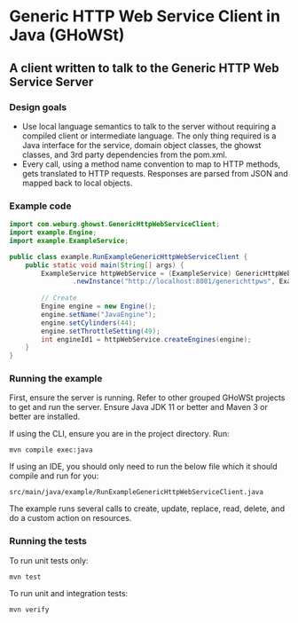 # Generic HTTP Web Service Client in Java (GHoWSt)

## A client written to talk to the Generic HTTP Web Service Server

### Design goals

- Use local language semantics to talk to the server without requiring a 
  compiled client or intermediate language. The only thing required is a Java
  interface for the service, domain object classes, the ghowst classes, and 3rd
  party dependencies from the pom.xml.
- Every call, using a method name convention to map to HTTP methods, gets
  translated to HTTP requests. Responses are parsed from JSON and mapped back to
  local objects.

### Example code

```java
import com.weburg.ghowst.GenericHttpWebServiceClient;
import example.Engine;
import example.ExampleService;

public class example.RunExampleGenericHttpWebServiceClient {
    public static void main(String[] args) {
        ExampleService httpWebService = (ExampleService) GenericHttpWebServiceClient
                .newInstance("http://localhost:8081/generichttpws", ExampleService.class);
    
        // Create
        Engine engine = new Engine();
        engine.setName("JavaEngine");
        engine.setCylinders(44);
        engine.setThrottleSetting(49);
        int engineId1 = httpWebService.createEngines(engine);
    }
}
```

### Running the example

First, ensure the server is running. Refer to other grouped GHoWSt projects to
get and run the server. Ensure Java JDK 11 or better and Maven 3 or better are
installed. 

If using the CLI, ensure you are in the project directory. Run:

`mvn compile exec:java`

If using an IDE, you should only need to run the below file which it should
compile and run for you:

`src/main/java/example/RunExampleGenericHttpWebServiceClient.java`

The example runs several calls to create, update, replace, read, delete, and do
a custom action on resources.

### Running the tests

To run unit tests only:

`mvn test`

To run unit and integration tests:

`mvn verify`